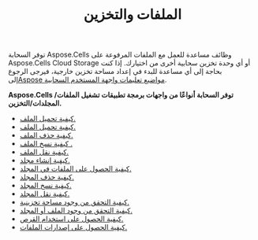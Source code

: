 ﻿---
title: الملفات والتخزين
second_title: Aspose.Cells Cloud Documen
type: docs
url: /ar/files-and-storage/
aliases: [/working-with-files-and-storage-using-aspose-cells-cloud/]
keywords: Learn how to work with Aspose Cells Cloud file storage
description: تعرف على كيفية العمل مع Aspose Cells تخزين الملفات السحابية. يدعم SDK أنواع لغات التطوير. وهي تشمل Android وC# وGo وJava وNodeJS وPerl وPHP وPython وRuby وswift.
weight: 100
kwords: Excel، Office كلاود، ريست API، جدول البيانات، PDF، CSV، Json، Markdwon، الملفات والتخزين
---
توفر السحابة Aspose.Cells وظائف مساعدة للعمل مع الملفات المرفوعة على Aspose.Cells Cloud Storage أو أي وحدة تخزين سحابية أخرى من اختيارك. إذا كنت بحاجة إلى أي مساعدة للبدء في إعداد مساحة تخزين خارجية، فيرجى الرجوع إلى[Aspose مواضيع تعليمات واجهة المستخدم السحابية](https://docs.aspose.cloud/display/totalcloud/Aspose+Cloud+UI+Help+Topics).

**Aspose.Cells توفر السحابة أنواعًا من واجهات برمجة تطبيقات تشغيل الملفات/المجلدات/التخزين.**
- [كيفية تحميل الملف.](/cells/ar/file/upload/)
- [كيفية تحميل الملف.](/cells/ar/file/download/)
- [كيفية حذف الملف.](/cells/ar/file/delete/)
- [كيفية نسخ الملف .](/cells/ar/file/copy/)
- [كيفية نقل الملف.](/cells/ar/file/move/)
- [كيفية إنشاء مجلد.](/cells/ar/folder/create/)
- [كيفية الحصول على الملفات في المجلد.](/cells/ar/folder/get-files/)
- [كيفية حذف المجلد.](/cells/ar/folder/delete/)
- [كيفية نسخ المجلد.](/cells/ar/folder/copy/)
- [كيفية نقل المجلد.](/cells/ar/folder/move/)
- [كيفية التحقق من وجود مساحة تخزينية.](/cells/ar/storage/exist/)
- [كيفية التحقق من وجود الملف أو المجلد.](/cells/ar/storage/object-exists/)
- [كيفية الحصول على استخدام القرص.](/cells/ar/storage/disc-usage/)
- [كيفية الحصول على إصدارات الملفات.](/cells/ar/storage/file-versions/)    
